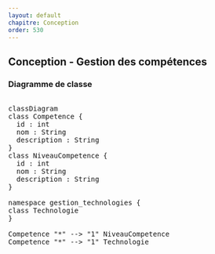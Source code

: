 ```yaml
---
layout: default
chapitre: Conception
order: 530
---
```


## Conception - Gestion des compétences

### Diagramme de classe

<pre class="mermaid">

classDiagram
class Competence {
  id : int
  nom : String
  description : String
}
class NiveauCompetence {
  id : int
  nom : String
  description : String
}

namespace gestion_technologies {
class Technologie
}

Competence "*" --> "1" NiveauCompetence
Competence "*" --> "1" Technologie 
 

</pre>